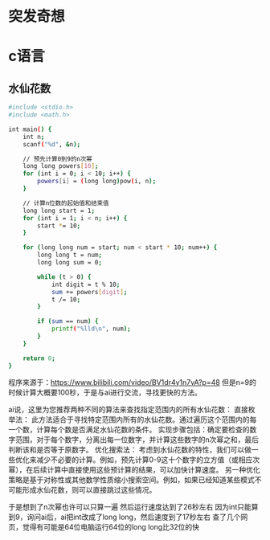 # 突发奇想

# c语言
## 水仙花数
```bash
#include <stdio.h>
#include <math.h>

int main() {
    int n;
    scanf("%d", &n);

    // 预先计算0到9的n次幂
    long long powers[10];
    for (int i = 0; i < 10; i++) {
        powers[i] = (long long)pow(i, n);
    }

    // 计算n位数的起始值和结束值
    long long start = 1;
    for (int i = 1; i < n; i++) {
        start *= 10;
    }

    for (long long num = start; num < start * 10; num++) {
        long long t = num;
        long long sum = 0;

        while (t > 0) {
            int digit = t % 10;
            sum += powers[digit];
            t /= 10;
        }

        if (sum == num) {
            printf("%lld\n", num);
        }
    }

    return 0;
}
```
程序来源于：https://www.bilibili.com/video/BV1dr4y1n7vA?p=48
但是n=9的时候计算大概要100秒，于是与ai进行交流，寻找更快的方法。

ai说，这里为您推荐两种不同的算法来查找指定范围内的所有水仙花数：
直接枚举法：
此方法适合于寻找特定范围内所有的水仙花数。通过遍历这个范围内的每一个数，计算每个数是否满足水仙花数的条件。
实现步骤包括：确定要检查的数字范围，对于每个数字，分离出每一位数字，并计算这些数字的n次幂之和，最后判断该和是否等于原数字。
优化搜索法：
考虑到水仙花数的特性，我们可以做一些优化来减少不必要的计算。例如，预先计算0-9这十个数字的立方值（或相应次幂），在后续计算中直接使用这些预计算的结果，可以加快计算速度。
另一种优化策略是基于对称性或其他数学性质缩小搜索空间。例如，如果已经知道某些模式不可能形成水仙花数，则可以直接跳过这些情况。

于是想到了n次幂也许可以只算一遍
然后运行速度达到了26秒左右
因为int只能算到9，询问ai后，ai把int改成了long long，然后速度到了17秒左右
查了几个网页，觉得有可能是64位电脑运行64位的long long比32位的快
